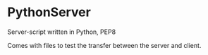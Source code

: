 # PythonServer
Server-script written in Python, PEP8
  
Comes with files to test the transfer between the server and client.

